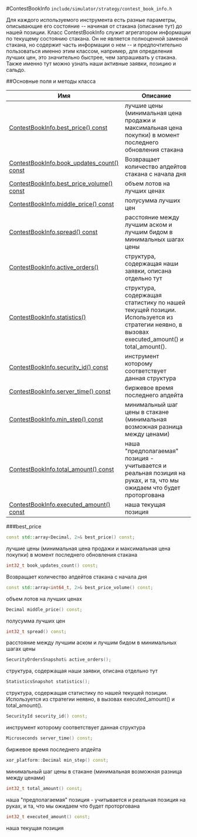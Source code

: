 #ContestBookInfo
`include/simulator/strategy/contest_book_info.h`


Для каждого используемого инструмента есть разные параметры, описывающие его состояние -- начиная от стакана (описание тут) до нашей позиции. Класс ContestBookInfo служит агрегатором информации по текущему состоянию стакана. Он не является полноценной заменой стакана, но содержит часть информации о нем -- и предпочтительно пользоваться именно этим классом, например, для определения лучших цен, это значительно быстрее, чем запрашивать у стакана. Также именно тут можно узнать наши активные заявки, позицию и сальдо.

##Основные поля и методы класса

|Имя| Описание|
|------------------|--------------------|
|[ContestBookInfo.best_price() const](#best_price)|лучшие цены (минимальная цена продажи и максимальная цена покупки) в момент последнего обновления стакана|
|[ContestBookInfo.book_updates_count() const](#book_updates_count)|Возвращает количество апдейтов стакана с начала дня|
|[ContestBookInfo.best_price_volume() const](#best_price_volume)|объем лотов на лучших ценах|
|[ContestBookInfo.middle_price() const](#middle_price)|полусумма лучших цен|
|[ContestBookInfo.spread() const](#spread)|расстояние между лучшим аском и лучшим бидом в минимальных шагах цены|
|[ContestBookInfo.active_orders()](#active_orders)|структура, содержащая наши заявки, описана отдельно тут|
|[ContestBookInfo.statistics()](#statistics)|структура, содержащая статистику по нашей текущей позиции. Используется из стратегии неявно, в вызовах executed_amount() и total_amount().|
|[ContestBookInfo.security_id() const](#security_id)|инструмент которому соответствует данная структура|
|[ContestBookInfo.server_time() const](#server_time)|биржевое время последнего апдейта|
|[ContestBookInfo.min_step() const](#min_step)|минимальный шаг цены в стакане (минимальная возможная разница между ценами)|
|[ContestBookInfo.total_amount() const](#total_amount)|наша "предполагаемая" позиция - учитывается и реальная позиция на руках, и та, что мы ожидаем что будет проторгована|
|[ContestBookInfo.executed_amount() const](#executed_amount)|наша текущая позиция|


<a id="best_price"></a>
###best_price

```c++
const std::array<Decimal, 2>& best_price() const;
```
лучшие цены (минимальная цена продажи и максимальная цена покупки) в момент последнего обновления стакана

```c++
int32_t book_updates_count() const;
```
Возвращает количество апдейтов стакана с начала дня

```c++
const std::array<int64_t, 2>& best_price_volume() const;
```
объем лотов на лучших ценах

```c++
Decimal middle_price() const;
```
полусумма лучших цен

```c++
int32_t spread() const;
```
расстояние между лучшим аском и лучшим бидом в минимальных шагах цены

```c++
SecurityOrdersSnapshot& active_orders();
```
структура, содержащая наши заявки, описана отдельно тут

```c++
StatisticsSnapshot statistics();
```
структура, содержащая статистику по нашей текущей позиции. Используется из стратегии неявно, в вызовах executed_amount() и total_amount().

```c++
SecurityId security_id() const;
```
инструмент которому соответствует данная структура

```c++
Microseconds server_time() const;
```
биржевое время последнего апдейта

```c++
xor_platform::Decimal min_step() const;
```
минимальный шаг цены в стакане (минимальная возможная разница между ценами)

```c++
int32_t total_amount() const;
```
наша "предполагаемая" позиция - учитывается и реальная позиция на руках, и та, что мы ожидаем что будет проторгована

```c++
int32_t executed_amount() const;
```
наша текущая позиция

